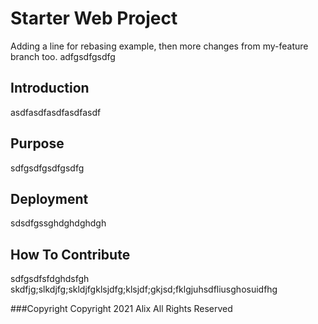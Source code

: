 # Starter Web Project
Adding a line for rebasing example, then more changes from my-feature branch too.
adfgsdfgsdfg


## Introduction
asdfasdfasdfasdfasdf

## Purpose
sdfgsdfgsdfgsdfg

## Deployment
sdsdfgssghdghdghdgh

## How To Contribute
sdfgsdfsfdghdsfgh
skdfjg;slkdjfg;skldjfgklsjdfg;klsjdf;gkjsd;fklgjuhsdfliusghosuidfhg

###Copyright
Copyright 2021 Alix All Rights Reserved

